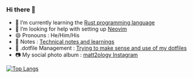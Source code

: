 ### Hi there 👋

<!--
**matt2ology/matt2ology** is a ✨ _special_ ✨ repository because its `README.md` (this file) appears on your GitHub profile.

Here are some ideas to get you started:

- 🔭 I’m currently working on ...
- 🌱 I’m currently learning ...
- 👯 I’m looking to collaborate on ...
- 🤔 I’m looking for help with ...
- 💬 Ask me about ...
- 📫 How to reach me: ...
- 😄 Pronouns: ...
- ⚡ Fun fact: ...
-->

- 🌱 I’m currently learning the [Rust programming language](https://www.rust-lang.org/)
- 🤔 I’m looking for help with setting up [Neovim](https://neovim.io/)
- 😄 Pronouns : He/Him/His
- 📝 Notes : [Technical notes and learnings](https://github.com/matt2ology/obsidian-technical-notes)
- 🫥 .dotfile Management : [Trying to make sense and use of my dotfiles](https://github.com/matt2ology/dotfiles)
- 📷 My social photo album : [matt2ology Instagram](https://www.instagram.com/matt2ology/?hl=en)

[![Top Langs](https://github-readme-stats.vercel.app/api/top-langs/?username=matt2ology&layout=compact)](https://github.com/anuraghazra/github-readme-stats)
